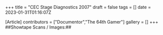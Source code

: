 +++
title = "CEC Stage Diagnostics 2007"
draft = false
tags = []
date = 2023-01-31T01:16:07Z

[Article]
contributors = ["Documentor","The 64th Gamer"]
gallery = []
+++
##Showtape Scans / Images:##

